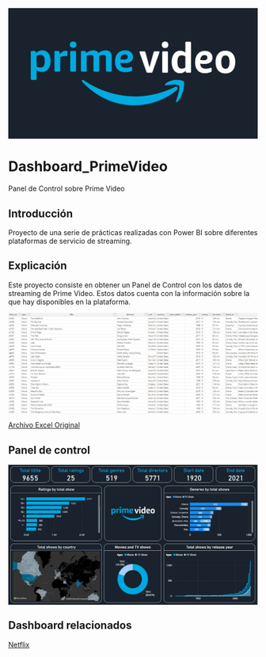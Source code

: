 <img src="Prime video logo.png" style="display: block; margin: auto;">

# Dashboard_PrimeVideo
Panel de Control sobre Prime Video

## Introducción

Proyecto de una serie de prácticas realizadas con Power BI sobre diferentes plataformas de servicio de streaming.

## Explicación

Este proyecto consiste en obtener un Panel de Control con los datos de streaming de Prime Video. Estos datos cuenta con la información sobre la que hay disponibles en la plataforma.

<img src="Prime video data.PNG" style="display: block; margin: auto;">

[Archivo Excel Original](https://github.com/ntr94/Dashboard_PrimeVideo/blob/main/amazon_prime_titles.csv)

## Panel de control

<img src="Dashboard_PrimeVideo.PNG" style="display: block; margin: auto;">

## Dashboard relacionados

[Netflix](https://github.com/ntr94/Dashboard_Netflix)


